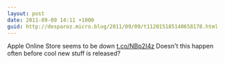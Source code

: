 ```yaml
---
layout: post
date: 2011-09-09 14:11 +1000
guid: http://desparoz.micro.blog/2011/09/09/t112015185140658178.html
---
```

Apple Online Store seems to be down [t.co/NBp2I4z](http://t.co/NBp2I4z) Doesn't this happen often before cool new stuff is released?
